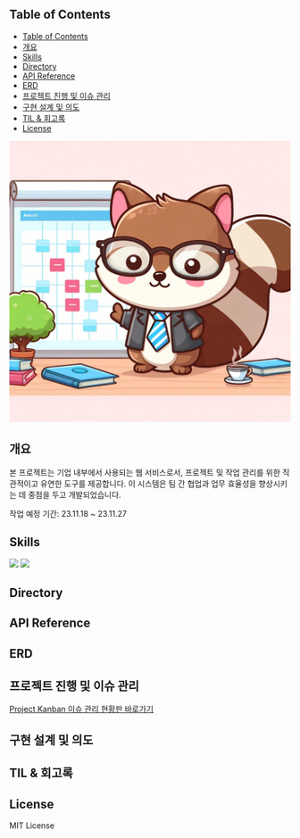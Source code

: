 ## Table of Contents
- [Table of Contents](#table-of-contents)
- [개요](#개요)
- [Skills](#skills)
- [Directory](#directory)
- [API Reference](#api-reference)
- [ERD](#erd)
- [프로젝트 진행 및 이슈 관리](#프로젝트-진행-및-이슈-관리)
- [구현 설계 및 의도](#구현-설계-및-의도)
- [TIL \& 회고록](#til--회고록)
- [License](#license)

![head-image](assets/images/a3.jpg)

## 개요
본 프로젝트는 기업 내부에서 사용되는 웹 서비스로서, 프로젝트 및 작업 관리를 위한 직관적이고 유연한 도구를 제공합니다. 이 시스템은 팀 간 협업과 업무 효율성을 향상시키는 데 중점을 두고 개발되었습니다.

작업 예정 기간: 23.11.18 ~ 23.11.27

## Skills
<img src="https://img.shields.io/badge/django-092E20?style=for-the-badge&logo=django&logoColor=white">
<img src="https://img.shields.io/badge/swagger-85EA2D?style=for-the-badge&logo=swagger&logoColor=white">

## Directory

## API Reference

## ERD

## 프로젝트 진행 및 이슈 관리
[Project Kanban 이슈 관리 현황판 바로가기](https://github.com/users/mireu-san/projects/6)

## 구현 설계 및 의도

## TIL & 회고록

## License
MIT License